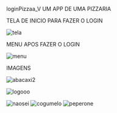 loginPizzaa_V
UM APP DE UMA PIZZARIA 


TELA DE INICIO PARA FAZER O LOGIN





![tela](https://github.com/vitoriaBa/loginPizzaa_V/assets/127052744/58407be4-7517-4862-9bd1-15a82a8f9406)












MENU APOS FAZER O LOGIN



![menu](https://github.com/vitoriaBa/loginPizzaa_V/assets/127052744/e34b0abe-f5e8-4ef3-91a2-dd75ecbbcc9c)






IMAGENS














![abacaxi2](https://github.com/vitoriaBa/loginPizzaa_V/assets/127052744/176304c3-9c56-4ba4-8232-caffbef1a985)

![logooo](https://github.com/vitoriaBa/loginPizzaa_V/assets/127052744/51bfdb6a-484b-4646-86dd-51105c278a3e)

![naosei](https://github.com/vitoriaBa/loginPizzaa_V/assets/127052744/fc5b433f-d6a5-45f8-8da3-ee4280349ff4)
![cogumelo](https://github.com/vitoriaBa/loginPizzaa_V/assets/127052744/d873c4e6-a40a-45ee-be8b-1a5650ee216e)
![peperone](https://github.com/vitoriaBa/loginPizzaa_V/assets/127052744/97d64199-0ed4-4850-ad6f-e727ce52b2a1)

